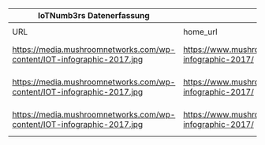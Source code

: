 |IoTNumb3rs Datenerfassung|||||||||||
| ---- | ---- | ---- | ---- | ---- | ---- | ---- | ---- | ---- | ---- | ---- |
||||||||||||
|URL|home_url|filename|device_class|device_count|market_class|market_volume|prognosis_year|publication_year|authorship_class|Dropbox folder|
|https://media.mushroomnetworks.com/wp-content/IOT-infographic-2017.jpg|https://www.mushroomnetworks.com/infographics/iot-infographic-2017/|file1_IOT-infographic-2017.jpg|generic IoT|50000000000|||2020|2017|company|MariaMarg/20190113-1500|
|https://media.mushroomnetworks.com/wp-content/IOT-infographic-2017.jpg|https://www.mushroomnetworks.com/infographics/iot-infographic-2017/|file1_IOT-infographic-2017.jpg|generic IoT|28400000000|||2017|2017|company|MariaMarg/20190113-1500|
|https://media.mushroomnetworks.com/wp-content/IOT-infographic-2017.jpg|https://www.mushroomnetworks.com/infographics/iot-infographic-2017/|file1_IOT-infographic-2017.jpg|generic IoT|34800000000|||2018|2017|company|MariaMarg/20190113-1500|
